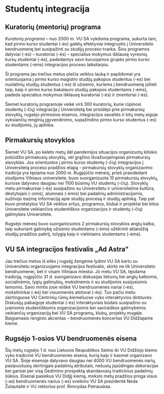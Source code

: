 # Studentų integracija

<!-- TODO: pridėti nuotraukų -->

## Kuratorių (mentorių) programa

*Kuratorių programa* – nuo 2000 m. VU SA vykdoma programa, sukurta tam,
kad pirmo kurso studentai (-ės) galėtų efektyviai integruotis į
Universiteto bendruomenę bei susipažinti su studijų proceso tvarka. Šios
programos dalyviai (-ės) – kuratoriai (-ės) – specialius mokymus
išklausę vyresnių kursų studentai (-ės), padedantys savo kuruojamos
grupės pirmo kurso studentams (-ėms) integracijos proceso laikotarpiu.

Ši programa jau trečius metus plečia veiklos lauką ir papildomai yra
orientuojama į pirmo kurso magistro studijų pakopos studentus (-es) bei
nuolatinių studijų studentus (-es) iš užsienio, kuriems į bendruomenę
įsilieti taip, kaip ir pirmo kurso bakalauro studijų pakopos studentams
(-ėms), padeda specialius mokymus išklausę kuratoriai (-ės) ir
(mentoriai (-ės).

Šiemet kuratorių programoje veikė virš 300 kuratorių, kurie rūpinosi
studentų (-čių) integracija į Universitetą bei prisidėjo prie
pirmakursių stovyklų, rugsėjo pirmosios eisenos, integracijos savaitės
ir kitų metų eigoje vyksiančių renginių įgyvendinimo, supažindino pirmo
kurso studentus (-es) su studijomis, jų aplinka.

## Pirmakursių stovyklos

Šiemet VU SA, po keleto metų dėl pandemijos situacijos organizuotų
kitokio pobūdžio pirmakusių stovyklų, vėl grąžino išvažiuojamąsias
pirmakursių stovyklas. Jos orientuotos į pirmo kurso studentų (-čių)
integracijos į Universitetą proceso pradžios etapą - pirmakursių
stovyklų organizavimo tradicija yra tęsiama nuo 2000 m. Rugpjūčio
mėnesį, prieš prasidedant studijoms Vilniaus universitete, buvo
suorganizuota 15 pirmakursių stovyklų, kuriose dalyvavo daugiau nei 1100
būsimų VU studentų (-čių). Stovyklų metu pirmakursiai
(-ės) susipažino su Universitetu ir universitetine kultūra, dėstytojais
(-omis), alumnais (-ėmis) bei padalinių administracijomis, sužinojo
bazinę informaciją apie studijų procesą ir studijų aplinką. Taip pat
buvo pristatytos VU SA veiklos sritys, programos, klubai ir projektai
bei kitos Universitete veikiančios studentiškos organizacijos ir
studentų (-čių) galimybės Universitete.

Rugsėjo mėnesį buvo suorganizuotos 2 pirmakursių stovyklos anglų kalba,
taip sukuriant galimybę užsienio studentams (-ėms) užtikrinti sklandžią
studijų pradžios patirtį, tolygią kaip ir vietiniams studentams (-ėms).

## VU SA integracijos festivalis „Ad Astra"

Jau trečius metus iš eilės į rugsėjį žengėme lydimi VU SA kartu su
Universitetu organizuojamo integracijos festivalio, skirto ne tik
Universiteto bendruomenei, bet ir visam Vilniaus miestui. Jo metu VU SA,
tęsdama tradiciją, rugpjūčio 31 d. suorganizavo diskusijas lietuvių bei
anglų kalbomis, socialinėmis, lygių galimybių, mokslinėmis ir su
studijomis susijusiomis temomis. Savo mintis jose reiškė VU bendruomenės
nariai (-ės), mokslininkai (-ės) bei visuomenės atstovai (-ės). Tuo
pačiu metu skirtinguose VU Centrinių rūmų kiemeliuose vyko interaktyvios
dirbtuvės. Diskusijų pabaigoje studentai (-ės) interaktyviais būdais
susipažino su įvairiomis studentiškomis organizacijomis bei saviraiškos
galimybėmis veikiančių organizacijų bei VU SA programų, klubų, projektų
mugėje. Baigiamasis renginio akcentas – bendruomenės koncertas VU
Didžiajame kieme.

## Rugsėjo 1-osios VU bendruomenės eisena

Šių metų rugsėjo 1 d. nuo Lietuvos Respublikos Seimo iki VU Didžiojo
kiemo vyko tradicinė VU bendruomenės eisena, kurią kaip ir kasmet
organizavo VU SA. Šioje eisenoje dalyvavo daugiau nei 4000 VU
bendruomenės narių, pasipuošusių skirtingais padalinių atributais,
nešusių įspūdingas dekoracijas bei garsiai per visą Gedimino prospektą
skandavusių tradicinius padalinių šūkius. Eisenai pasiekus VU Didįjį
kiemą, mokslo metų pradžios proga visus (-as) bendruomenės narius (-es)
sveikino VU SA prezidentė Neda Žutautaitė ir VU rektorius prof. Rimvydas
Petrauskas.
